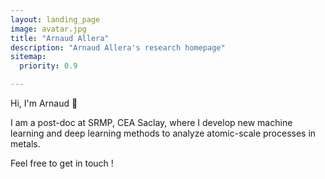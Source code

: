 ```yaml
---
layout: landing_page
image: avatar.jpg
title: "Arnaud Allera"
description: "Arnaud Allera's research homepage"
sitemap:
  priority: 0.9

---
```


Hi, I'm Arnaud 👋

I am a post-doc at SRMP, CEA Saclay, where I develop new machine learning and deep learning methods to analyze atomic-scale processes in metals.

Feel free to get in touch !
